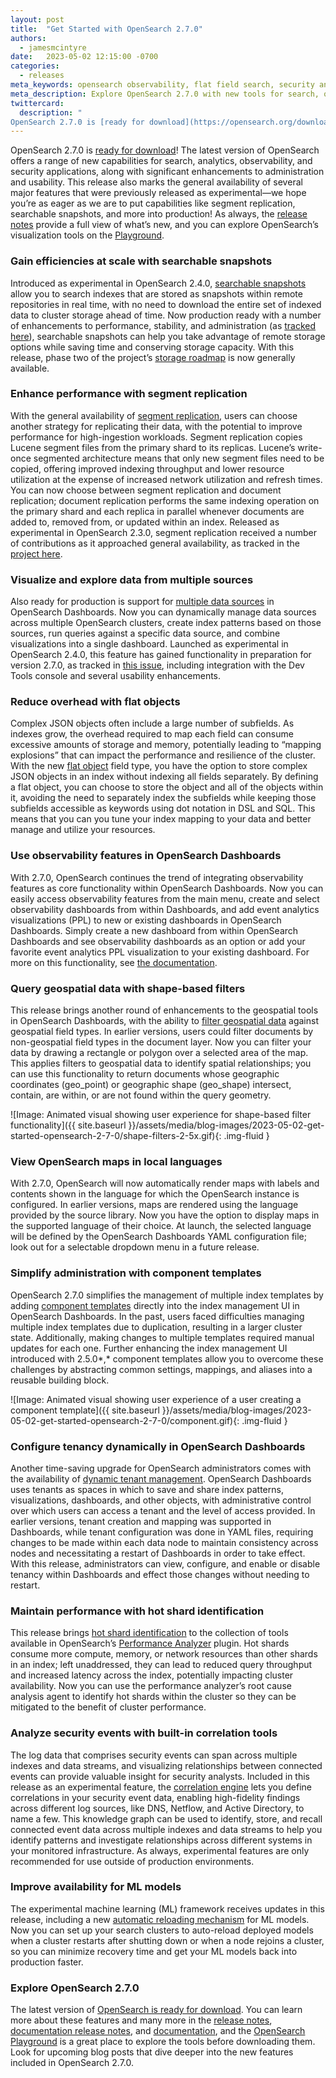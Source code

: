 ```yaml
---
layout: post
title:  "Get Started with OpenSearch 2.7.0"
authors:
  - jamesmcintyre
date:   2023-05-02 12:15:00 -0700
categories:
  - releases
meta_keywords: opensearch observability, flat field search, security analytics, cluster administration, OpenSearch 2.7
meta_description: Explore OpenSearch 2.7.0 with new tools for search, observability, and security analytics workloads, plus major enhancements for cluster and data management.
twittercard:
  description: "
OpenSearch 2.7.0 is [ready for download](https://opensearch.org/downloads.html)! The latest version of OpenSearch offers a range of new capabilities for search, analytics, observability, and security applications, along with significant enhancements to administration and usability. This release also marks the general availability of several major features that were previously released as experimental—we hope you’re as eager as we are to put capabilities like segment replication, searchable snapshots, and more into production! As always, the [release notes](https://github.com/opensearch-project/opensearch-build/blob/main/release-notes/opensearch-release-notes-2.7.0.md) provide a full view of what’s new, and you can explore OpenSearch’s visualization tools on the [Playground](https://playground.opensearch.org/app/home#/)."
---
```


OpenSearch 2.7.0 is [ready for download](https://opensearch.org/downloads.html)! The latest version of OpenSearch offers a range of new capabilities for search, analytics, observability, and security applications, along with significant enhancements to administration and usability. This release also marks the general availability of several major features that were previously released as experimental—we hope you’re as eager as we are to put capabilities like segment replication, searchable snapshots, and more into production! As always, the [release notes](https://github.com/opensearch-project/opensearch-build/blob/main/release-notes/opensearch-release-notes-2.7.0.md) provide a full view of what’s new, and you can explore OpenSearch’s visualization tools on the [Playground](https://playground.opensearch.org/app/home#/).

### Gain efficiencies at scale with searchable snapshots

Introduced as experimental in OpenSearch 2.4.0, [searchable snapshots](https://opensearch.org/docs/latest/tuning-your-cluster/availability-and-recovery/snapshots/searchable_snapshot) allow you to search indexes that are stored as snapshots within remote repositories in real time, with no need to download the entire set of indexed data to cluster storage ahead of time. Now production ready with a number of enhancements to performance, stability, and administration (as [tracked here](https://github.com/orgs/opensearch-project/projects/55/views/1)), searchable snapshots can help you take advantage of remote storage options while saving time and conserving storage capacity. With this release, phase two of the project’s [storage roadmap](https://github.com/opensearch-project/OpenSearch/issues/3739) is now generally available.

### Enhance performance with segment replication

With the general availability of [segment replication](https://opensearch.org/docs/latest/tuning-your-cluster/availability-and-recovery/segment-replication/index/), users can choose another strategy for replicating their data, with the potential to improve performance for high-ingestion workloads. Segment replication copies Lucene segment files from the primary shard to its replicas. Lucene’s write-once segmented architecture means that only new segment files need to be copied, offering improved indexing throughput and lower resource utilization at the expense of increased network utilization and refresh times. You can now choose between segment replication and document replication; document replication performs the same indexing operation on the primary shard and each replica in parallel whenever documents are added to, removed from, or updated within an index. Released as experimental in OpenSearch 2.3.0, segment replication received a number of contributions as it approached general availability, as tracked in the [project here](https://github.com/orgs/opensearch-project/projects/99).

### Visualize and explore data from multiple sources

Also ready for production is support for [multiple data sources](https://opensearch.org/docs/latest/dashboards/discover/multi-data-sources/) in OpenSearch Dashboards. Now you can dynamically manage data sources across multiple OpenSearch clusters, create index patterns based on those sources, run queries against a specific data source, and combine visualizations into a single dashboard. Launched as experimental in OpenSearch 2.4.0, this feature has gained functionality in preparation for version 2.7.0, as tracked in [this issue](https://github.com/opensearch-project/OpenSearch-Dashboards/issues/3577), including integration with the Dev Tools console and several usability enhancements.

### Reduce overhead with flat objects

Complex JSON objects often include a large number of subfields. As indexes grow, the overhead required to map each field can consume excessive amounts of storage and memory, potentially leading to “mapping explosions” that can impact the performance and resilience of the cluster. With the new [flat object](https://opensearch.org/docs/latest/field-types/flat-object) field type, you have the option to store complex JSON objects in an index without indexing all fields separately. By defining a flat object, you can choose to store the object and all of the objects within it, avoiding the need to separately index the subfields while keeping those subfields accessible as keywords using dot notation in DSL and SQL. This means that you can you tune your index mapping to your data and better manage and utilize your resources. 

### Use observability features in OpenSearch Dashboards

With 2.7.0, OpenSearch continues the trend of integrating observability features as core functionality within OpenSearch Dashboards. Now you can easily access observability features from the main menu, create and select observability dashboards from within Dashboards, and add event analytics visualizations (PPL) to new or existing dashboards in OpenSearch Dashboards. Simply create a new dashboard from within OpenSearch Dashboards and see observability dashboards as an option or add your favorite event analytics PPL visualization to your existing dashboard. For more on this functionality, see [the documentation](https://opensearch.org/docs/latest/observing-your-data/event-analytics/).

### Query geospatial data with shape-based filters

This release brings another round of enhancements to the geospatial tools in OpenSearch Dashboards, with the ability to [filter geospatial data](https://opensearch.org/docs/latest/dashboards/visualize/maps/) against geospatial field types. In earlier versions, users could filter documents by non-geospatial field types in the document layer. Now you can filter your data by drawing a rectangle or polygon over a selected area of the map. This applies filters to geospatial data to identify spatial relationships; you can use this functionality to return documents whose geographic coordinates (geo_point) or geographic shape (geo_shape) intersect, contain, are within, or are not found within the query geometry.

![Image: Animated visual showing user experience for shape-based filter functionality]({{ site.baseurl }}/assets/media/blog-images/2023-05-02-get-started-opensearch-2-7-0/shape-filters-2-5x.gif){: .img-fluid }

### View OpenSearch maps in local languages

With 2.7.0, OpenSearch will now automatically render maps with labels and contents shown in the language for which the OpenSearch instance is configured. In earlier versions, maps are rendered using the language provided by the source library. Now you have the option to display maps in the supported language of their choice. At launch, the selected language will be defined by the OpenSearch Dashboards YAML configuration file; look out for a selectable dropdown menu in a future release.

### Simplify administration with component templates

OpenSearch 2.7.0 simplifies the management of multiple index templates by adding [component templates](https://opensearch.org/docs/latest/dashboards/im-dashboards/component-templates/) directly into the index management UI in OpenSearch Dashboards. In the past, users faced difficulties managing multiple index templates due to duplication, resulting in a larger cluster state. Additionally, making changes to multiple templates required manual updates for each one. Further enhancing the index management UI introduced with 2.5.0*,* component templates allow you to overcome these challenges by abstracting common settings, mappings, and aliases into a reusable building block.

![Image: Animated visual showing user experience of a user creating a component template]({{ site.baseurl }}/assets/media/blog-images/2023-05-02-get-started-opensearch-2-7-0/component.gif){: .img-fluid }

### Configure tenancy dynamically in OpenSearch Dashboards

Another time-saving upgrade for OpenSearch administrators comes with the availability of [dynamic tenant management](https://opensearch.org/docs/latest/security/multi-tenancy/dynamic-config/). OpenSearch Dashboards uses tenants as spaces in which to save and share index patterns, visualizations, dashboards, and other objects, with administrative control over which users can access a tenant and the level of access provided. In earlier versions, tenant creation and mapping was supported in Dashboards, while tenant configuration was done in YAML files, requiring changes to be made within each data node to maintain consistency across nodes and necessitating a restart of Dashboards in order to take effect. With this release, administrators can view, configure, and enable or disable tenancy within Dashboards and effect those changes without needing to restart.

### Maintain performance with hot shard identification

This release brings [hot shard identification](https://opensearch.org/docs/latest/monitoring-your-cluster/pa/rca/shard-hotspot) to the collection of tools available in OpenSearch’s [Performance Analyzer](https://opensearch.org/docs/latest/monitoring-your-cluster/pa/index/) plugin. Hot shards consume more compute, memory, or network resources than other shards in an index; left unaddressed, they can lead to reduced query throughput and increased latency across the index, potentially impacting cluster availability. Now you can use the performance analyzer’s root cause analysis agent to identify hot shards within the cluster so they can be mitigated to the benefit of cluster performance.

### Analyze security events with built-in correlation tools

The log data that comprises security events can span across multiple indexes and data streams, and visualizing relationships between connected events can provide valuable insight for security analysts. Included in this release as an experimental feature, the [correlation engine](https://opensearch.org/docs/latest/security-analytics/sec-analytics-config/correlation-config) lets you define correlations in your security event data, enabling high-fidelity findings across different log sources, like DNS, Netflow, and Active Directory, to name a few. This knowledge graph can be used to identify, store, and recall connected event data across multiple indexes and data streams to help you identify patterns and investigate relationships across different systems in your monitored infrastructure. As always, experimental features are only recommended for use outside of production environments.

### Improve availability for ML models

The experimental machine learning (ML) framework receives updates in this release, including a new [automatic reloading mechanism](https://opensearch.org/docs/latest/ml-commons-plugin/cluster-settings/#Enable-auto-redeploy) for ML models. Now you can set up your search clusters to auto-reload deployed models when a cluster restarts after shutting down or when a node rejoins a cluster, so you can minimize recovery time and get your ML models back into production faster.

### Explore OpenSearch 2.7.0

The latest version of [OpenSearch is ready for download](https://opensearch.org/downloads.html). You can learn more about these features and many more in the [release notes](https://github.com/opensearch-project/opensearch-build/blob/main/release-notes/opensearch-release-notes-2.7.0.md), [documentation release notes](https://github.com/opensearch-project/documentation-website/blob/main/release-notes/opensearch-documentation-release-notes-2.7.0.md/), and [documentation](https://opensearch.org/docs/2.7/), and the [OpenSearch Playground](https://playground.opensearch.org/app/home) is a great place to explore the tools before downloading them. Look for upcoming blog posts that dive deeper into the new features included in OpenSearch 2.7.0.
